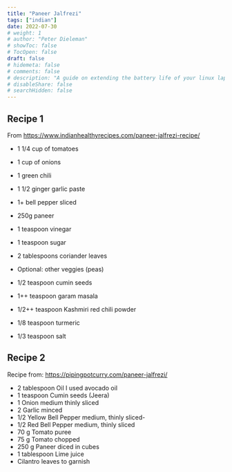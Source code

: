 ```yaml
---
title: "Paneer Jalfrezi"
tags: ["indian"]
date: 2022-07-30
# weight: 1
# author: "Peter Dieleman"
# showToc: false
# TocOpen: false
draft: false
# hidemeta: false
# comments: false
# description: "A guide on extending the battery life of your linux laptop"
# disableShare: false
# searchHidden: false
---
```


## Recipe 1

From <https://www.indianhealthyrecipes.com/paneer-jalfrezi-recipe/>

- 1 1/4 cup of tomatoes
- 1 cup of onions
- 1 green chili
- 1 1/2 ginger garlic paste
- 1+ bell pepper sliced
- 250g paneer
- 1 teaspoon vinegar
- 1 teaspoon sugar
- 2 tablespoons coriander leaves
- Optional: other veggies (peas)

- 1/2 teaspoon cumin seeds
- 1++ teaspoon garam masala
- 1/2++ teaspoon Kashmiri red chili powder
- 1/8 teaspoon turmeric
- 1/3 teaspoon salt


## Recipe 2

Recipe from: <https://pipingpotcurry.com/paneer-jalfrezi/>

- 2 tablespoon Oil I used avocado oil
- 1 teaspoon Cumin seeds (Jeera)
- 1 Onion medium thinly sliced
- 2 Garlic minced
- 1/2 Yellow Bell Pepper medium, thinly sliced-
- 1/2 Red Bell Pepper medium, thinly sliced
- 70 g Tomato puree
- 75 g Tomato chopped
- 250 g Paneer diced in cubes
- 1 tablespoon Lime juice
- Cilantro leaves to garnish

